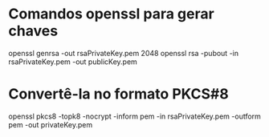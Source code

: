 # Comandos openssl para gerar chaves

openssl genrsa -out rsaPrivateKey.pem 2048
openssl rsa -pubout -in rsaPrivateKey.pem -out publicKey.pem


# Convertê-la no formato PKCS#8

openssl pkcs8 -topk8 -nocrypt -inform pem -in rsaPrivateKey.pem -outform pem -out privateKey.pem

